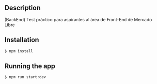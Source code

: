 ## Description

(BackEnd) Test práctico para aspirantes al área de Front-End de Mercado Libre

## Installation

```bash
$ npm install
```

## Running the app

```bash
$ npm run start:dev
```